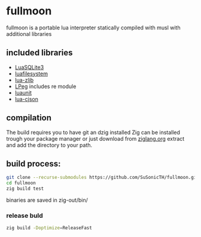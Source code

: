 # fullmoon

fullmoon is a portable lua interpreter statically compiled with musl with additional libraries

## included libraries
* [LuaSQLite3](http://lua.sqlite.org/)
* [luafilesystem](https://github.com/lunarmodules/luafilesystem)
* [lua-zlib](https://github.com/brimworks/lua-zlib)
* [LPeg](https://www.inf.puc-rio.br/~roberto/lpeg/) includes re module
* [luaunit](https://github.com/bluebird75/luaunit)
* [lua-cjson](https://github.com/openresty/lua-cjson)

## compilation
The build requires you to have git an dzig installed
Zig can be installed trough your package manager or just download from [ziglang.org](https://ziglang.org/download/) extract and add the directory to your path.

## build process:
```bash
git clone --recurse-submodules https://github.com/SuSonicTH/fullmoon.git
cd fullmoon
zig build test
```
binaries are saved in zig-out/bin/

### release buld
```bash
zig build -Doptimize=ReleaseFast
```
